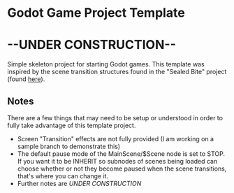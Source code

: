 # Godot Game Project Template
# --UNDER CONSTRUCTION--

Simple skeleton project for starting Godot games. This template was inspired by the
scene transition structures found in the "Sealed Bite" project (found [here](https://github.com/securas/SealedBite)).


## Notes

There are a few things that may need to be setup or understood in order to fully take
advantage of this template project.

- Screen "Transition" effects are not fully provided (I am working on a sample branch to demonstrate this)
- The default pause mode of the MainScene/$Scene node is set to STOP. If you want it to be INHERIT so subnodes
of scenes being loaded can choose whether or not they become paused when the scene transitions, that's where you
can change it.
- Further notes are *UNDER CONSTRUCTION*
